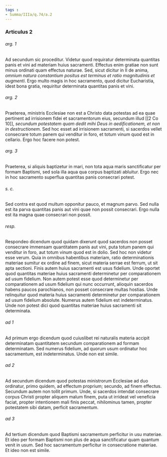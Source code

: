 ```yaml
---
tags : 
- Summa/IIIa/q.74/a.2
---
```


### Articulus 2

###### arg. 1
Ad secundum sic proceditur. Videtur quod requiratur determinata quantitas panis et vini ad materiam huius sacramenti. Effectus enim gratiae non sunt minus ordinati quam effectus naturae. Sed, sicut dicitur in II de anima, *omnium natura constantium positus est terminus et ratio magnitudinis et augmenti*. Ergo multo magis in hoc sacramento, quod dicitur Eucharistia, idest bona gratia, requiritur determinata quantitas panis et vini.

###### arg. 2
Praeterea, ministris Ecclesiae non est a Christo data potestas ad ea quae pertinent ad irrisionem fidei et sacramentorum eius, secundum illud [[2 Co 10]], *secundum potestatem quam dedit mihi Deus in aedificationem, et non in destructionem*. Sed hoc esset ad irrisionem sacramenti, si sacerdos vellet consecrare totum panem qui venditur in foro, et totum vinum quod est in cellario. Ergo hoc facere non potest.

###### arg. 3
Praeterea, si aliquis baptizetur in mari, non tota aqua maris sanctificatur per formam Baptismi, sed sola illa aqua qua corpus baptizati abluitur. Ergo nec in hoc sacramento superflua quantitas panis consecrari potest.

###### s. c.
Sed contra est quod multum opponitur pauco, et magnum parvo. Sed nulla est ita parva quantitas panis aut vini quae non possit consecrari. Ergo nulla est ita magna quae consecrari non possit.

###### resp.
Respondeo dicendum quod quidam dixerunt quod sacerdos non posset consecrare immensam quantitatem panis aut vini, puta totum panem qui venditur in foro, aut totum vinum quod est in dolio. Sed hoc non videtur esse verum. Quia in omnibus habentibus materiam, ratio determinationis materiae sumitur ex ordine ad finem, sicut materia serrae est ferrum, ut sit apta sectioni. Finis autem huius sacramenti est usus fidelium. Unde oportet quod quantitas materiae huius sacramenti determinetur per comparationem ad usum fidelium. Non autem potest esse quod determinetur per comparationem ad usum fidelium qui nunc occurrunt, alioquin sacerdos habens paucos parochianos, non posset consecrare multas hostias. Unde relinquitur quod materia huius sacramenti determinetur per comparationem ad usum fidelium absolute. Numerus autem fidelium est indeterminatus. Unde non potest dici quod quantitas materiae huius sacramenti sit determinata.

###### ad 1
Ad primum ergo dicendum quod cuiuslibet rei naturalis materia accipit determinatam quantitatem secundum comparationem ad formam determinatam. Sed numerus fidelium, ad quorum usum ordinatur hoc sacramentum, est indeterminatus. Unde non est simile.

###### ad 2
Ad secundum dicendum quod potestas ministrorum Ecclesiae ad duo ordinatur, primo quidem, ad effectum proprium; secundo, ad finem effectus. Secundum autem non tollit primum. Unde, si sacerdos intendat consecrare corpus Christi propter aliquem malum finem, puta ut irrideat vel veneficia faciat, propter intentionem mali finis peccat, nihilominus tamen, propter potestatem sibi datam, perficit sacramentum.

###### ad 3
Ad tertium dicendum quod Baptismi sacramentum perficitur in usu materiae. Et ideo per formam Baptismi non plus de aqua sanctificatur quam quantum venit in usum. Sed hoc sacramentum perficitur in consecratione materiae. Et ideo non est simile.

